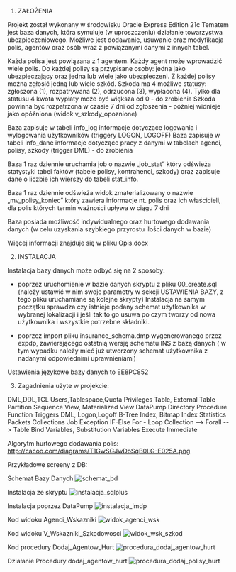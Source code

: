 1. ZAŁOŻENIA 

Projekt został wykonany w środowisku Oracle Express Edition 21c
Tematem jest baza danych, która symuluje (w uproszczeniu) działanie towarzystwa ubezpieczeniowego.
Możliwe jest dodawanie, usuwanie oraz modyfikacja polis, agentów oraz osób wraz z powiązanymi danymi z innych tabel.

Każda polisa jest powiązana z 1 agentem.
Każdy agent może wprowadzić wiele polis.
Do każdej polisy są przypisane osoby: jedna jako ubezpieczający oraz jedna lub wiele jako ubezpieczeni.
Z każdej polisy można zgłosić jedną lub wiele szkód.
Szkoda ma 4 możliwe statusy: zgłoszona (1), rozpatrywana (2), odrzucona (3), wypłacona (4).
Tylko dla statusu 4 kwota wypłaty może być większa od 0	- do zrobienia
Szkoda powinna być rozpatrzona w czasie 7 dni od zgłoszenia - później widnieje jako opóźniona (widok v_szkody_opoznione)

Baza zapisuje w tabeli info_log informacje dotyczące logowania i wylogowania użytkowników (triggery LOGON, LOGOFF)
Baza zapisuje w tabeli info_dane informacje dotyczące pracy z danymi w tabelach agenci, polisy, szkody (trigger DML) - do zrobienia

Baza 1 raz dziennie uruchamia job  o nazwie „job_stat” który odświeża statystyki tabel faktów (tabele polisy, kontrahenci, szkody) 
oraz zapisuje dane o liczbie ich wierszy do tabeli stat_info.

Baza 1 raz dziennie odświeża widok zmaterializowany o nazwie „mv_polisy_koniec” który zawiera informacje nt. polis oraz ich właścicieli, dla polis których termin ważności upływa w ciągu 7 dni

Baza posiada możliwość indywidualnego oraz hurtowego dodawania danych (w celu uzyskania szybkiego przyrostu ilości danych w bazie) 

Więcej informacji znajduje się w pliku Opis.docx


2. INSTALACJA

Instalacja bazy danych może odbyć się na 2 sposoby:
- poprzez uruchomienie w bazie danych skryptu z pliku 00_create.sql (należy ustawić w nim swoje parametry w sekcji USTAWIENIA BAZY, z tego pliku uruchamiane są kolejne skrypty) Instalacja na samym początku sprawdza czy istnieje podany schemat użytkownika w wybranej lokalizacji i jeśli tak to go usuwa po czym tworzy od nowa użytkownika i wszystkie potrzebne składniki.

- poprzez import pliku insurance_schema.dmp wygenerowanego przez expdp, zawierającego ostatnią wersję schematu INS z bazą danych ( w tym wypadku należy mieć już utworzony schemat użytkownika  z nadanymi odpowiednimi uprawnieniami)
 

Ustawienia językowe bazy danych to EE8PC852

3. Zagadnienia użyte w projekcie:

DML,DDL,TCL
Users,Tablespace,Quota
Privileges
Table, External Table
Partition
Sequence
View, Materialized View
DataPump
Directory
Procedure
Function
Triggers DML, Logon,Logoff
B-Tree Index, Bitmap Index
Statistics
Packets
Collections
Job
Exception
IF-Else
For - Loop
Collection --> Forall --> Table
Bind Variables, Substitution Variables
Execute Immediate


Algorytm hurtowego dodawania polis: http://cacoo.com/diagrams/T1GwSGJwDbSqB0LG-E025A.png


Przykładowe screeny z DB:

Schemat Bazy Danych
![schemat_bd](https://user-images.githubusercontent.com/77076749/236805649-52ddc578-22e8-497c-8439-ce9c931810b9.png)

Instalacja ze skryptu
![instalacja_sqlplus](https://user-images.githubusercontent.com/77076749/236795133-25262ae5-2e23-44fb-b363-30a90b5161f3.JPG)

Instalacja poprzez DataPump
![instalacja_imdp](https://user-images.githubusercontent.com/77076749/236795240-3b529a12-a91e-4b1c-9779-a5d9a2a79cf5.JPG)

Kod widoku Agenci_Wskazniki
![widok_agenci_wsk](https://user-images.githubusercontent.com/77076749/236795768-8b55aca5-d90a-44a6-9546-31d3426c2ca0.JPG)

Kod widoku V_Wskazniki_Szkodowosci
![widok_wsk_szkod](https://user-images.githubusercontent.com/77076749/236795793-580efbc4-75bf-4950-8684-cbb2a6f6256b.JPG)

Kod procedury Dodaj_Agentow_Hurt
![procedura_dodaj_agentow_hurt](https://user-images.githubusercontent.com/77076749/236802467-da0c0cb2-6345-4541-bb30-9304796c971a.JPG)

Działanie Procedury dodaj_agentow_hurt
![procedura_dodaj_polisy_hurt](https://github.com/tomaszmigas/Oracle_DB_Insurance/assets/77076749/76ac7256-34cb-4a47-b3f4-55c9987201dd)

